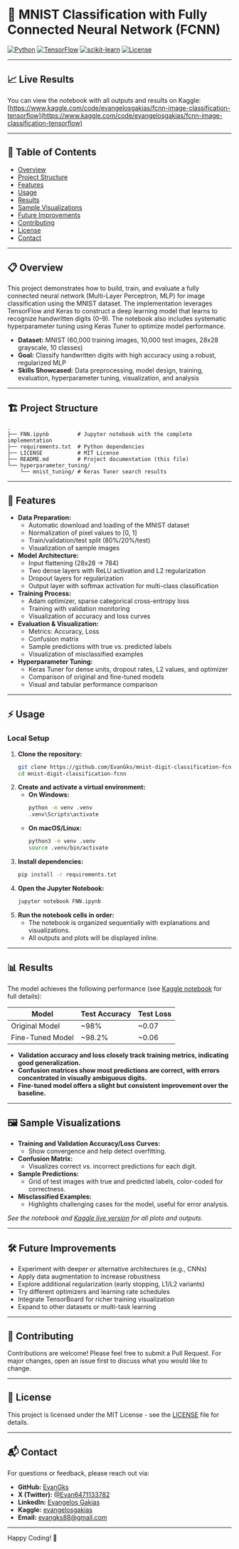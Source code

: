 # 🧠 MNIST Classification with Fully Connected Neural Network (FCNN)
[![Python](https://img.shields.io/badge/Python-3.11%2B-blue)](https://www.python.org/)
[![TensorFlow](https://img.shields.io/badge/TensorFlow-2.0%2B-orange)](https://www.tensorflow.org/)
[![scikit-learn](https://img.shields.io/badge/scikit--learn-0.24%2B-f7931e?logo=scikit-learn&logoColor=white)](https://scikit-learn.org/stable/)
[![License](https://img.shields.io/badge/License-MIT-green)](LICENSE)

---

## 📈 Live Results

You can view the notebook with all outputs and results on Kaggle:
[https://www.kaggle.com/code/evangelosgakias/fcnn-image-classification-tensorflow](https://www.kaggle.com/code/evangelosgakias/fcnn-image-classification-tensorflow)

---

## 📑 Table of Contents
- [Overview](#overview)
- [Project Structure](#project-structure)
- [Features](#features)
- [Usage](#usage)
- [Results](#results)
- [Sample Visualizations](#sample-visualizations)
- [Future Improvements](#future-improvements)
- [Contributing](#contributing)
- [License](#license)
- [Contact](#contact)

---

## 📋 Overview
This project demonstrates how to build, train, and evaluate a fully connected neural network (Multi-Layer Perceptron, MLP) for image classification using the MNIST dataset. The implementation leverages TensorFlow and Keras to construct a deep learning model that learns to recognize handwritten digits (0–9). The notebook also includes systematic hyperparameter tuning using Keras Tuner to optimize model performance.

- **Dataset:** MNIST (60,000 training images, 10,000 test images, 28x28 grayscale, 10 classes)
- **Goal:** Classify handwritten digits with high accuracy using a robust, regularized MLP
- **Skills Showcased:** Data preprocessing, model design, training, evaluation, hyperparameter tuning, visualization, and analysis

---

## 🏗️ Project Structure
```
.
├── FNN.ipynb         # Jupyter notebook with the complete implementation
├── requirements.txt  # Python dependencies
├── LICENSE           # MIT License
├── README.md         # Project documentation (this file)
└── hyperparameter_tuning/
    └── mnist_tuning/ # Keras Tuner search results
```

---

## 🚀 Features
- **Data Preparation:**
  - Automatic download and loading of the MNIST dataset
  - Normalization of pixel values to [0, 1]
  - Train/validation/test split (80%/20%/test)
  - Visualization of sample images
- **Model Architecture:**
  - Input flattening (28x28 → 784)
  - Two dense layers with ReLU activation and L2 regularization
  - Dropout layers for regularization
  - Output layer with softmax activation for multi-class classification
- **Training Process:**
  - Adam optimizer, sparse categorical cross-entropy loss
  - Training with validation monitoring
  - Visualization of accuracy and loss curves
- **Evaluation & Visualization:**
  - Metrics: Accuracy, Loss
  - Confusion matrix
  - Sample predictions with true vs. predicted labels
  - Visualization of misclassified examples
- **Hyperparameter Tuning:**
  - Keras Tuner for dense units, dropout rates, L2 values, and optimizer
  - Comparison of original and fine-tuned models
  - Visual and tabular performance comparison

---

## ⚡ Usage

### Local Setup
1. **Clone the repository:**
   ```bash
   git clone https://github.com/EvanGks/mnist-digit-classification-fcnn.git
   cd mnist-digit-classification-fcnn
   ```
2. **Create and activate a virtual environment:**
   - **On Windows:**
     ```bash
     python -m venv .venv
     .venv\Scripts\activate
     ```
   - **On macOS/Linux:**
     ```bash
     python3 -m venv .venv
     source .venv/bin/activate
     ```
3. **Install dependencies:**
   ```bash
   pip install -r requirements.txt
   ```
4. **Open the Jupyter Notebook:**
   ```bash
   jupyter notebook FNN.ipynb
   ```
5. **Run the notebook cells in order:**
   - The notebook is organized sequentially with explanations and visualizations.
   - All outputs and plots will be displayed inline.

---

## 📊 Results

The model achieves the following performance (see [Kaggle notebook](https://www.kaggle.com/code/evangelosgakias/fcnn-image-classification-tensorflow) for full details):

| Model              | Test Accuracy | Test Loss |
|--------------------|--------------|-----------|
| Original Model     | ~98%         | ~0.07     |
| Fine-Tuned Model   | ~98.2%       | ~0.06     |

- **Validation accuracy and loss closely track training metrics, indicating good generalization.**
- **Confusion matrices show most predictions are correct, with errors concentrated in visually ambiguous digits.**
- **Fine-tuned model offers a slight but consistent improvement over the baseline.**

---

## 🖼️ Sample Visualizations

- **Training and Validation Accuracy/Loss Curves:**
  - Show convergence and help detect overfitting.
- **Confusion Matrix:**
  - Visualizes correct vs. incorrect predictions for each digit.
- **Sample Predictions:**
  - Grid of test images with true and predicted labels, color-coded for correctness.
- **Misclassified Examples:**
  - Highlights challenging cases for the model, useful for error analysis.

_See the notebook and [Kaggle live version](https://www.kaggle.com/code/evangelosgakias/fcnn-image-classification-tensorflow) for all plots and outputs._

---

## 🛠️ Future Improvements
- Experiment with deeper or alternative architectures (e.g., CNNs)
- Apply data augmentation to increase robustness
- Explore additional regularization (early stopping, L1/L2 variants)
- Try different optimizers and learning rate schedules
- Integrate TensorBoard for richer training visualization
- Expand to other datasets or multi-task learning

---

## 🤝 Contributing
Contributions are welcome! Please feel free to submit a Pull Request. For major changes, open an issue first to discuss what you would like to change.

---

## 📝 License
This project is licensed under the MIT License - see the [LICENSE](LICENSE) file for details.

---

## 📬 Contact
For questions or feedback, please reach out via:

- **GitHub:** [EvanGks](https://github.com/EvanGks)
- **X (Twitter):** [@Evan6471133782](https://x.com/Evan6471133782)
- **LinkedIn:** [Evangelos Gakias](https://www.linkedin.com/in/evangelos-gakias-346a9072)
- **Kaggle:** [evangelosgakias](https://www.kaggle.com/evangelosgakias)
- **Email:** [evangks88@gmail.com](mailto:evangks88@gmail.com)

---

Happy Coding! 🚀
